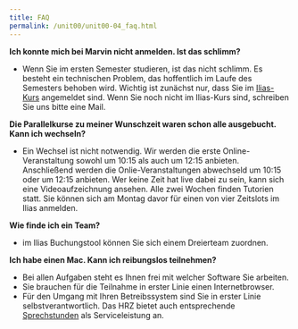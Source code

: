 ```yaml
---
title: FAQ
permalink: /unit00/unit00-04_faq.html
---
```


**Ich konnte mich bei Marvin nicht anmelden. Ist das schlimm?**
 * Wenn Sie im ersten Semester studieren, ist das nicht schlimm. Es besteht ein technischen Problem, das hoffentlich im Laufe des Semesters behoben wird. Wichtig ist zunächst nur, dass Sie im [Ilias-Kurs](https://ilias.uni-marburg.de/ilias.php?ref_id=2588288&cmdClass=ilrepositorygui&cmdNode=wq&baseClass=ilrepositorygui) angemeldet sind. Wenn Sie noch nicht im Ilias-Kurs sind, schreiben Sie uns bitte eine Mail.  

**Die Parallelkurse zu meiner Wunschzeit waren schon alle ausgebucht. Kann ich wechseln?**
 * Ein Wechsel ist nicht notwendig. Wir werden die erste Online-Veranstaltung sowohl um 10:15 als auch um 12:15 anbieten. Anschließend werden die Onlie-Veranstaltungen abwechseld um 10:15 oder um 12:15 anbieten. Wer keine Zeit hat live dabei zu sein, kann sich eine Videoaufzeichnung ansehen. Alle zwei Wochen finden Tutorien statt. Sie können sich am Montag davor für einen von vier Zeitslots im Ilias anmelden. 

**Wie finde ich ein Team?**
  * im Ilias Buchungstool können Sie sich einem Dreierteam zuordnen.

**Ich habe einen Mac. Kann ich reibungslos teilnehmen?**
 * Bei allen Aufgaben steht es Ihnen frei mit welcher Software Sie arbeiten. 
 * Sie brauchen für die Teilnahme in erster Linie einen Internetbrowser.
 * Für den Umgang mit Ihren Betreibssystem sind Sie in erster Linie selbstverantwortlich. Das HRZ bietet auch entsprechende [Sprechstunden](https://www.uni-marburg.de/de/hrz/aktuelles/nachrichten/2019/linux-und-mac-sprechstunde-montags-16-18-uhr) als Serviceleistung an.
 

<!--more-->
